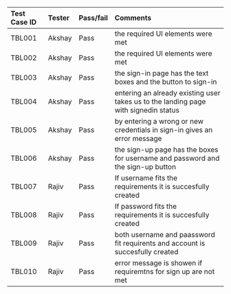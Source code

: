 |Test Case ID|Tester                        |Pass/fail    |Comments                                                                             
|:-----------|:-----------------------------|:------------|:-------------------------------------------------------------------------------------
|TBL001      |Akshay                        |Pass         |the required UI elements were met                                        
|TBL002      |Akshay                        |Pass         |the required UI elements were met                                        
|TBL003      |Akshay                        |Pass         |the sign-in page has the text boxes and the button to sign-in            
|TBL004      |Akshay                        |Pass         |entering an already existing user takes us to the landing page with signedin status
|TBL005      |Akshay                        |Pass         |by entering a wrong or new credentials in sign-in gives an error message 
|TBL006      |Akshay                        |Pass         |the sign-up page has the boxes for username and password and the sign-up button
|TBL007      |Rajiv                         |Pass         |If username fits the requirements it is succesfully created
|TBL008      |Rajiv                         |Pass         |If password fits the requirements it is succesfully created
|TBL009      |Rajiv                         |Pass         |both username and paassword fit requirents and account is succesfully created
|TBL010      |Rajiv                         |Pass         |error message is showen if requiremtns for sign up are not met


